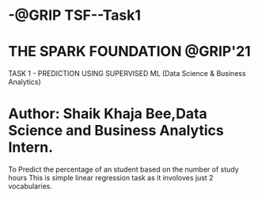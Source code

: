 # -@GRIP TSF--Task1
# THE SPARK FOUNDATION @GRIP'21
TASK 1 - PREDICTION USING SUPERVISED ML (Data Science & Business Analytics)

# Author: Shaik Khaja Bee,Data Science and Business Analytics Intern.
To Predict the percentage of an student based on the number of study hours
This is simple linear regression task as it involoves just 2 vocabularies.
